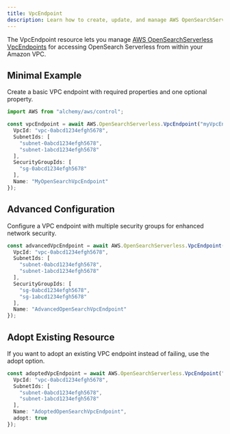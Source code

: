 ```yaml
---
title: VpcEndpoint
description: Learn how to create, update, and manage AWS OpenSearchServerless VpcEndpoints using Alchemy Cloud Control.
---
```



The VpcEndpoint resource lets you manage [AWS OpenSearchServerless VpcEndpoints](https://docs.aws.amazon.com/opensearchserverless/latest/userguide/) for accessing OpenSearch Serverless from within your Amazon VPC.

## Minimal Example

Create a basic VPC endpoint with required properties and one optional property.

```ts
import AWS from "alchemy/aws/control";

const vpcEndpoint = await AWS.OpenSearchServerless.VpcEndpoint("myVpcEndpoint", {
  VpcId: "vpc-0abcd1234efgh5678",
  SubnetIds: [
    "subnet-0abcd1234efgh5678",
    "subnet-1abcd1234efgh5678"
  ],
  SecurityGroupIds: [
    "sg-0abcd1234efgh5678"
  ],
  Name: "MyOpenSearchVpcEndpoint"
});
```

## Advanced Configuration

Configure a VPC endpoint with multiple security groups for enhanced network security.

```ts
const advancedVpcEndpoint = await AWS.OpenSearchServerless.VpcEndpoint("advancedVpcEndpoint", {
  VpcId: "vpc-0abcd1234efgh5678",
  SubnetIds: [
    "subnet-0abcd1234efgh5678",
    "subnet-1abcd1234efgh5678"
  ],
  SecurityGroupIds: [
    "sg-0abcd1234efgh5678",
    "sg-1abcd1234efgh5678"
  ],
  Name: "AdvancedOpenSearchVpcEndpoint"
});
```

## Adopt Existing Resource

If you want to adopt an existing VPC endpoint instead of failing, use the adopt option.

```ts
const adoptedVpcEndpoint = await AWS.OpenSearchServerless.VpcEndpoint("adoptedVpcEndpoint", {
  VpcId: "vpc-0abcd1234efgh5678",
  SubnetIds: [
    "subnet-0abcd1234efgh5678",
    "subnet-1abcd1234efgh5678"
  ],
  Name: "AdoptedOpenSearchVpcEndpoint",
  adopt: true
});
```
